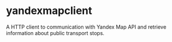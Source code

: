 # yandexmapclient

A HTTP client to communication with Yandex Map API and retrieve information about
public transport stops.
